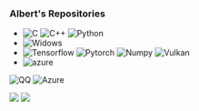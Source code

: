 ### Albert's Repositories
- ![C](https://img.shields.io/badge/C-gray?logo=C) ![C++](https://img.shields.io/badge/C++-gray?logo=Cplusplus) ![Python](https://img.shields.io/badge/Python-gray?logo=Python)
- ![Widows](https://img.shields.io/badge/Windows-gray?logo=windows&logoColor=blue)
- ![Tensorflow](https://img.shields.io/badge/Tensorflow-gray?logo=tensorflow) ![Pytorch](https://img.shields.io/badge/Pytorch-gray?logo=pytorch) ![Numpy](https://img.shields.io/badge/numpy-gray?logo=numpy) ![Vulkan](https://img.shields.io/badge/Vulkan-gray?logo=vulkan)
- ![azure](https://img.shields.io/badge/com-gray?logo=visualstudiocode)

![QQ](https://img.shields.io/badge/QQ-980428900-gray?logo=tencentqq) ![Azure](https://img.shields.io/badge/Azure-gray?logo=azuredevops)

<a><img align="top" src="https://github-readme-stats.vercel.app/api?username=zjysnow&show_icons=true&theme=dark" /></a>
<a><img align="top" src="https://github-readme-stats.vercel.app/api/top-langs/?username=zjysnow&show_icons=true&theme=dark&langs_count=10" /></a>




<!--
**zjysnow/zjysnow** is a ✨ _special_ ✨ repository because its `README.md` (this file) appears on your GitHub profile.

Here are some ideas to get you started:

- 🔭 I’m currently working on ...
- 🌱 I’m currently learning ...
- 👯 I’m looking to collaborate on ...
- 🤔 I’m looking for help with ...
- 💬 Ask me about ...
- 📫 How to reach me: ...
- 😄 Pronouns: ...
- ⚡ Fun fact: ...
-->

